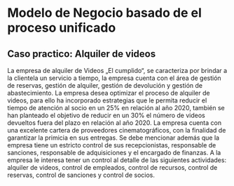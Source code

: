 # Modelo de Negocio basado de el proceso unificado

## Caso practico: Alquiler de videos
La empresa de alquiler de Videos „El cumplido“, se caracteriza por brindar a la clientela un servicio a tiempo, la empresa cuenta con el área de gestión de reservas, gestión de alquiler, gestión de devolución y gestión de abastecimiento. La empresa desea optimizar el proceso de alquiler de videos, para ello ha incorporado estrategias que le permita reducir el tiempo de atención al socio en un 25% en relación al año 2020, también se han planteado el objetivo de reducir en un 30% el número de videos devueltos fuera del plazo en relación al año 2020. La empresa cuenta con una excelente cartera de proveedores cinematográficos, con la finalidad de garantizar la primicia en sus entregas. Se debe mencionar además que la empresa tiene un estricto control de sus recepcionistas, responsable de sanciones, responsable de adquisiciones y el encargado de finanzas. A la empresa le interesa tener un control al detalle de las siguientes actividades: alquiler de videos, control de empleados, control de recursos, control de reservas, control de sanciones y control de socios.

